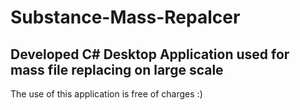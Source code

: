 # Substance-Mass-Repalcer
Developed C# Desktop Application used for mass file replacing on large scale 
-----------------------------------------------------------------------------

The use of this application is free of charges :)
